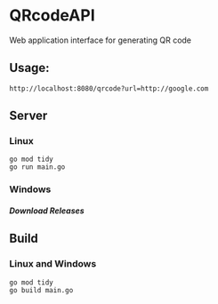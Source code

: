 # QRcodeAPI
Web application interface for generating QR code
## Usage:
```text
http://localhost:8080/qrcode?url=http://google.com
```
## Server
### Linux
```shell
go mod tidy
go run main.go
```
### Windows
##### Download Releases
## Build
### Linux and Windows
```shell
go mod tidy
go build main.go
```
